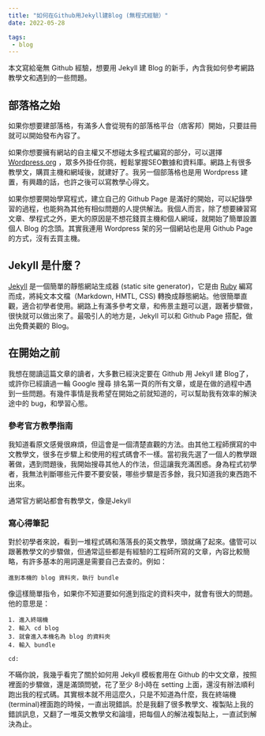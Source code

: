 ```yaml
---
title: "如何在Github用Jekyll建Blog (無程式經驗）"
date: 2022-05-28

tags:
 - blog
---
```


本文寫給毫無 Github 經驗，想要用 Jekyll 建 Blog 的新手，內含我如何參考網路教學文和遇到的一些問題。

## 部落格之始
如果你想要建部落格，有滿多人會從現有的部落格平台（痞客邦）開始，只要註冊就可以開始發布內容了。

如果你想要擁有網站的自主權又不想碰太多程式編寫的部分，可以選擇 [Wordpress.org](https://wordpress.org) ，眾多外掛任你挑，輕鬆掌握SEO數據和資料庫。網路上有很多教學文，購買主機和網域後，就建好了。我另一個部落格也是用 Wordpress 建置，有興趣的話，也許之後可以寫教學心得文。

如果你想要開始學寫程式，建立自己的 Github Page 是滿好的開始，可以紀錄學習的過程，也能夠為其他有相似問題的人提供解法。我個人而言，除了想要練習寫文章、學程式之外，更大的原因是不想花錢買主機和個人網域，就開始了簡單設置個人 Blog 的念頭。其實我連用 Wordpress 架的另一個網站也是用 Github Page 的方式，沒有去買主機。

## Jekyll 是什麼？
[Jekyll](https://jekyllrb.com/) 是一個簡單的靜態網站生成器 (static site generator)，它是由 [Ruby](https://zh.wikipedia.org/zh-tw/Ruby) 編寫而成，將純文本文檔（Markdown, HMTL, CSS) 轉換成靜態網站。他很簡單直觀，適合初學者使用。網路上有滿多參考文章，和佈景主題可以選，跟著步驟做，很快就可以做出來了。最吸引人的地方是，Jekyll 可以和 Github Page 搭配，做出免費美觀的 Blog。

## 在開始之前
我想在閱讀這篇文章的讀者，大多數已經決定要在 Github 用 Jekyll 建 Blog了，或許你已經讀過一輪 Google 搜尋 排名第一頁的所有文章，或是在做的過程中遇到一些問題。有幾件事情是我希望在開始之前就知道的，可以幫助我有效率的解決途中的 bug，和學習心態。

### 參考官方教學指南
我知道看原文感覺很麻煩，但這會是一個清楚直觀的方法。由其他工程師撰寫的中文教學文，很多在步驟上和使用的程式碼會不一樣。當初我先選了一個人的教學跟著做，遇到問題後，我開始搜尋其他人的作法，但這讓我充滿困惑。身為程式初學者，我無法判斷哪些元件要不要安裝，哪些步驟是否多餘，我只知道我的東西跑不出來。

通常官方網站都會有教學文，像是Jekyll
### 寫心得筆記
對於初學者來說，看到一堆程式碼和落落長的英文教學，頭就痛了起來。儘管可以跟著教學文的步驟做，但通常這些都是有經驗的工程師所寫的文章，內容比較簡略，有許多基本的用詞還是需要自己去查的。例如：
```
進到本機的 blog 資料夾，執行 bundle
```

像這樣簡單指令，如果你不知道要如何進到指定的資料夾中，就會有很大的問題。他的意思是：
```
1. 進入終端機
2. 輸入 cd blog
3. 就會進入本機名為 blog 的資料夾
4. 輸入 bundle

cd: 
```

不瞞你說，我幾乎看完了關於如何用 Jekyll 模板套用在 Github 的中文文章，按照裡面的步驟做，還是滿頭問號，花了至少 8小時在 setting 上面，還沒有辦法順利跑出我的程式碼。其實根本就不用這麼久，只是不知道為什麼，我在終端機 (terminal)裡面跑的時候，一直出現錯誤。於是我翻了很多教學文、複製貼上我的錯誤訊息，又翻了一堆英文教學文和論壇，把每個人的解法複製貼上，一直試到解決為止。
